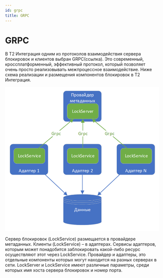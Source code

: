 ```yaml
---
id: grpc    
title: GRPC
---
```


# GRPC

В Т2 Интеграция одним из протоколов взаимодействия сервера блокировок и клиентов выбран GRPC(ссылка). Это современный, кроссплатформенный, эффективный протокол, который позволяет очень просто реализовывать межпроцессное взаимодействие. Ниже схема реализации и размещения компонентов блокировок в Т2 Интеграция.

![img](../_assets/DIP-lock-grpc.png)

Сервер блокировок (LockService) размещается в провайдере метаданных. Клиенты (LockService) – в адаптерах. Сервисы адаптеров, которым может понадобится заблокировать какой-либо ресурс осуществляют этот через LockService. Провайдер и адаптеры, это отдельные компоненты которых могут находится на разных серверах в сети. LockServer и LockService имеют различные параметры, среди которых имя хоста сервера блокировок и номер порта.